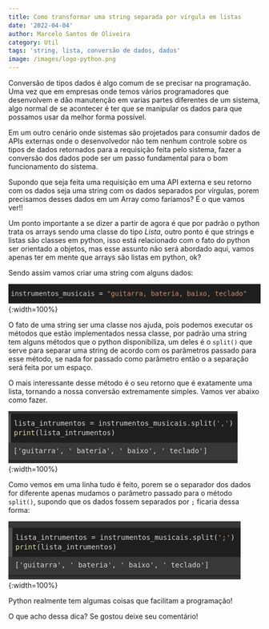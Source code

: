 ```yaml
---
title: Como transformar uma string separada por vírgula em listas
date: '2022-04-04'
author: Marcelo Santos de Oliveira
category: Util
tags: 'string, lista, conversão de dados, dados'
image: /images/logo-python.png
---
```


Conversão de tipos dados é algo comum de se precisar na programação. Uma vez que em empresas onde temos vários programadores que desenvolvem e dão manutenção em varias partes diferentes de um sistema, algo normal de se acontecer é ter que se manipular os dados para que possamos usar da melhor forma possível.

Em um outro cenário onde sistemas são projetados para consumir dados de APIs externas onde o desenvolvedor não tem nenhum controle sobre os tipos de dados retornados para a requisição feita pelo sistema, fazer a conversão dos dados pode ser um passo fundamental para o bom funcionamento do sistema.

Supondo que seja feita uma requisição em uma API externa e seu retorno com os dados seja uma string com os dados separados por vírgulas, porem precisamos desses dados em um Array como faríamos? É o que vamos ver!!

Um ponto importante a se dizer a partir de agora é que por padrão o python trata os arrays sendo uma classe do tipo *Lista*, outro ponto é que strings e listas são classes em python, isso está relacionado com o fato do python ser orientado a objetos, mas esse assunto não será abordado aqui, vamos apenas ter em mente que arrays são listas em python, ok?

Sendo assim vamos criar uma string com alguns dados:

![Criando string de dados](../images/como-transformar-uma-string-separada-por-virgula-em-listas/string-de-dados.png "Dados no arquivo que criamos"){:width=100%}

O fato de uma string ser uma classe nos ajuda, pois podemos executar os métodos que estão implementados nessa classe, por padrão uma string tem alguns métodos que o python disponibiliza, um deles é o `split()` que serve para separar uma string de acordo com os parâmetros passado para esse método, se nada for passado como parâmetro então o a separação será feita por um espaço.

O mais interessante desse método é o seu retorno que é exatamente uma lista, tornando a nossa conversão extremamente simples. Vamos ver abaixo como fazer.

![Conversão dos dados](../images/como-transformar-uma-string-separada-por-virgula-em-listas/consvesao-dos-dados.png "Dados no arquivo que criamos"){:width=100%}

Como vemos em uma linha tudo é feito, porem se o separador dos dados for diferente apenas mudamos o parâmetro passado para o método `split()`, supondo que os dados fossem separados por `;` ficaria dessa forma:

![Conversão com ponto e vírgula](../images/como-transformar-uma-string-separada-por-virgula-em-listas/conversao-com-ponto-virgula.png "Dados no arquivo que criamos"){:width=100%}

Python realmente tem algumas coisas que facilitam a programação!

O  que acho dessa dica? Se gostou deixe seu comentário!
